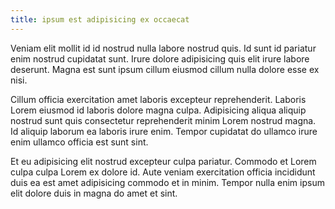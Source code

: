 ```yaml
---
title: ipsum est adipisicing ex occaecat
---
```


Veniam elit mollit id id nostrud nulla labore nostrud quis. Id sunt id pariatur enim nostrud cupidatat sunt. Irure dolore adipisicing quis elit irure labore deserunt. Magna est sunt ipsum cillum eiusmod cillum nulla dolore esse ex nisi.

Cillum officia exercitation amet laboris excepteur reprehenderit. Laboris Lorem eiusmod id laboris dolore magna culpa. Adipisicing aliqua aliquip nostrud sunt quis consectetur reprehenderit minim Lorem nostrud magna. Id aliquip laborum ea laboris irure enim. Tempor cupidatat do ullamco irure enim ullamco officia est sunt sint.

Et eu adipisicing elit nostrud excepteur culpa pariatur. Commodo et Lorem culpa culpa Lorem ex dolore id. Aute veniam exercitation officia incididunt duis ea est amet adipisicing commodo et in minim. Tempor nulla enim ipsum elit dolore duis in magna do amet et sint.